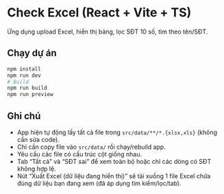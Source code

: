 # Check Excel (React + Vite + TS)

Ứng dụng upload Excel, hiển thị bảng, lọc SĐT 10 số, tìm theo tên/SĐT.

## Chạy dự án

```bash
npm install
npm run dev
# Build
npm run build
npm run preview
```

## Ghi chú
- App hiện tự động lấy tất cả file trong `src/data/**/*.{xlsx,xls}` (không cần sửa code).
- Chỉ cần copy file vào `src/data/` rồi chạy/rebuild app.
- Yêu cầu các file có cấu trúc cột giống nhau.
- Tab “Tất cả” và “SĐT sai” để xem toàn bộ hoặc chỉ các dòng có SĐT không hợp lệ.
- Nút “Xuất Excel (dữ liệu đang hiển thị)” sẽ tải xuống 1 file Excel chứa đúng dữ liệu bạn đang xem (đã áp dụng tìm kiếm/lọc/tab).

